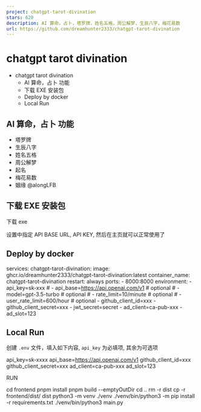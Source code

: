 ```yaml
---
project: chatgpt-tarot-divination
stars: 620
description: AI 算命，占卜，塔罗牌，姓名五格，周公解梦，生辰八字，梅花易数
url: https://github.com/dreamhunter2333/chatgpt-tarot-divination
---
```


chatgpt tarot divination
========================

-   chatgpt tarot divination
    -   AI 算命，占卜 功能
    -   下载 EXE 安装包
    -   Deploy by docker
    -   Local Run

AI 算命，占卜 功能
-----------

-   塔罗牌
-   生辰八字
-   姓名五格
-   周公解梦
-   起名
-   梅花易数
-   姻缘 @alongLFB

下载 EXE 安装包
----------

下载 exe

设置中指定 API BASE URL, API KEY, 然后在主页就可以正常使用了

Deploy by docker
----------------

services:
  chatgpt-tarot-divination:
    image: ghcr.io/dreamhunter2333/chatgpt-tarot-divination:latest
    container\_name: chatgpt-tarot-divination
    restart: always
    ports:
      - 8000:8000
    environment:
      - api\_key=sk-xxx
      # - api\_base=https://api.openai.com/v1 # optional
      # - model=gpt-3.5-turbo # optional
      # - rate\_limit=10/minute # optional
      # - user\_rate\_limit=600/hour # optional
      - github\_client\_id=xxx
      - github\_client\_secret=xxx
      - jwt\_secret=secret
      - ad\_client=ca-pub-xxx
      - ad\_slot=123

Local Run
---------

创建 `.env` 文件，填入如下内容, `api_key` 为必填项, 其余为可选项

api\_key=sk-xxxx
api\_base=https://api.openai.com/v1
github\_client\_id=xxx
github\_client\_secret=xxx
ad\_client=ca-pub-xxx
ad\_slot=123

RUN

cd frontend
pnpm install
pnpm build --emptyOutDir
cd ..
rm -r dist
cp -r frontend/dist/ dist
python3 -m venv ./venv
./venv/bin/python3 -m pip install -r requirements.txt
./venv/bin/python3 main.py
